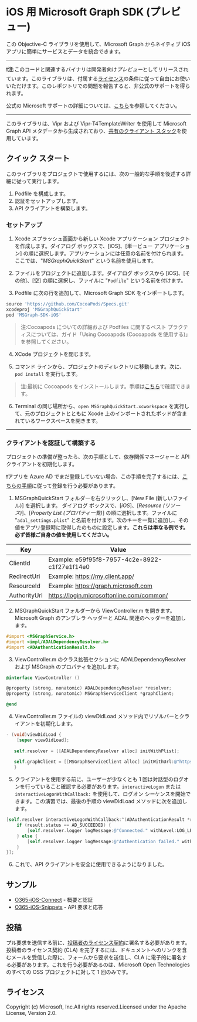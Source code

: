 # iOS 用 Microsoft Graph SDK (プレビュー)

この Objective-C ライブラリを使用して、Microsoft Graph からネイティブ iOS アプリに簡単にサービスとデータを統合できます。

---

:exclamation:**注**:このコードと関連するバイナリは開発者向け*プレビュー*としてリリースされています。このライブラリは、付属する[ライセンス](/LICENSE)の条件に従って自由にお使いいただけます。このレポジトリでの問題を報告すると、非公式のサポートを得られます。

公式の Microsoft サポートの詳細については、[こちら][support-placeholder]を参照してください。

[support-placeholder]: https://support.microsoft.com/

---

このライブラリは、Vipr および Vipr-T4TemplateWriter を使用して Microsoft Graph API メタデータから生成されており、[共有のクライアント スタック][orc-for-ios]を使用しています。

[Vipr]: https://github.com/microsoft/vipr
[Vipr-T4TemplateWriter]: https://github.com/msopentech/vipr-t4templatewriter
[orc-for-ios]: https://github.com/msopentech/orc-for-ios

## クイック スタート

このライブラリをプロジェクトで使用するには、次の一般的な手順を後述する詳細に従って実行します。

1. Podfile を構成します。
2. 認証をセットアップします。
3. API クライアントを構築します。

[Podfile]: https://guides.cocoapods.org/syntax/podfile.html

### セットアップ

1. Xcode スプラッシュ画面から新しい Xcode アプリケーション プロジェクトを作成します。ダイアログ ボックスで、[iOS]、[単一ビュー アプリケーション] の順に選択します。アプリケーションには任意の名前を付けられます。ここでは、"*MSGraphQuickStart*" という名前を使用します。

2. ファイルをプロジェクトに追加します。ダイアログ ボックスから [iOS]、[その他]、[空] の順に選択し、ファイルに "`Podfile`" という名前を付けます。

3. Podfile に次の行を追加して、Microsoft Graph SDK をインポートします。

 ```ruby
 source 'https://github.com/CocoaPods/Specs.git'
 xcodeproj 'MSGraphQuickStart'
 pod 'MSGraph-SDK-iOS'
 ```

 > 注:Cocoapods についての詳細および Podfiles に関するベスト プラクティスについては、ガイド「Using Cocoapods (Cocoapods を使用する)」を参照してください。

4. XCode プロジェクトを閉じます。

5. コマンド ラインから、プロジェクトのディレクトリに移動します。次に、`pod install` を実行します。

 > 注:最初に Cocoapods をインストールします。手順は[こちら](https://guides.cocoapods.org/using/getting-started.html)で確認できます。

6. Terminal の同じ場所から、`open MSGraphQuickStart.xcworkspace` を実行して、元のプロジェクトとともに Xcode 上のインポートされたポッドが含まれているワークスペースを開きます。

---

### クライアントを認証して構築する

プロジェクトの準備が整ったら、次の手順として、依存関係マネージャーと API クライアントを初期化します。

:exclamation:アプリを Azure AD でまだ登録していない場合、この手順を完了するには、[こちらの手順][MSDN Add Common Consent]に従って登録を行う必要があります。

1. MSGraphQuickStart フォルダーを右クリックし、[New File (新しいファイル)] を選択します。 ダイアログ ボックスで、[*iOS*]、[*Resource (リソース)*]、[*Property List (プロパティ一覧)*] の順に選択します。ファイルに "`adal_settings.plist`" と名前を付けます。次のキーを一覧に追加し、その値をアプリ登録時に取得したのものに設定します。**これらは単なる例です。必ず皆様ご自身の値を使用してください。**

 |Key|Value|
|---|-----|
|ClientId|Example: e59f95f8-7957-4c2e-8922-c1f27e1f14e0|
|RedirectUri|Example: https://my.client.app/|
|ResourceId|Example: https://graph.microsoft.com|
|AuthorityUrl|https://login.microsoftonline.com/common/|

2. MSGraphQuickStart フォルダーから ViewController.m を開きます。Microsoft Graph のアンブレラ ヘッダーと ADAL 関連のヘッダーを追加します。

 ```objective-c
 #import <MSGraphService.h>
 #import <impl/ADALDependencyResolver.h>
 #import <ADAuthenticationResult.h>
 ```

3. ViewController.m のクラス拡張セクションに ADALDependencyResolver および MSGraph のプロパティを追加します。

 ```objective-c
 @interface ViewController ()
 
 @property (strong, nonatomic) ADALDependencyResolver *resolver;
 @property (strong, nonatomic) MSGraphServiceClient *graphClient;
 
 @end
 ```

4. ViewController.m ファイルの viewDidLoad メソッド内でリゾルバーとクライアントを初期化します。

 ```objective-c
 - (void)viewDidLoad {
     [super viewDidLoad];
     
    self.resolver = [[ADALDependencyResolver alloc] initWithPlist];
    
    self.graphClient = [[MSGraphServiceClient alloc] initWithUrl:@"https://graph.microsoft.com/" dependencyResolver:self.resolver];
    }
 ```

5. クライアントを使用する前に、ユーザーが少なくとも 1 回は対話型のログオンを行っていること確認する必要があります。`interactiveLogon` または `interactiveLogonWithCallback:` を使用して、ログオン シーケンスを開始できます。この演習では、最後の手順の viewDidLoad メソッドに次を追加します。

 ```objective-c
 [self.resolver interactiveLogonWithCallback:^(ADAuthenticationResult *result) {
     if (result.status == AD_SUCCEEDED) {
         [self.resolver.logger logMessage:@"Connected." withLevel:LOG_LEVEL_INFO];
     } else {
         [self.resolver.logger logMessage:@"Authentication failed." withLevel:LOG_LEVEL_ERROR];
     }
 }];
 ```

6. これで、API クライアントを安全に使用できるようになりました。

[Using Cocoapods]: https://guides.cocoapods.org/using/using-cocoapods.html
[MSDN Add Common Consent]: https://msdn.microsoft.com/en-us/office/office365/howto/add-common-consent-manually

## サンプル
- [O365-iOS-Connect] - 概要と認証 <br />
- [O365-iOS-Snippets] - API 要求と応答

[O365-iOS-Connect]: https://github.com/OfficeDev/O365-iOS-Connect
[O365-iOS-Snippets]: https://github.com/OfficeDev/O365-iOS-Snippets

## 投稿
プル要求を送信する前に、[投稿者のライセンス契約](https://cla2.msopentech.com/)に署名する必要があります。投稿者のライセンス契約 (CLA) を完了するには、ドキュメントへのリンクを含むメールを受信した際に、フォームから要求を送信し、CLA に電子的に署名する必要があります。これを行う必要があるのは、Microsoft Open Technologies のすべての OSS プロジェクトに対して 1 回のみです。

## ライセンス
Copyright (c) Microsoft, Inc.All rights reserved.Licensed under the Apache License, Version 2.0.
